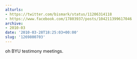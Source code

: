 ```yaml
---
alturls:
- https://twitter.com/bismark/status/11206314118
- https://www.facebook.com/17803937/posts/104211399617046
archive:
- 2010-03
date: '2010-03-28T18:25:03+00:00'
slug: '1269800703'
---
```


oh BYU testimony meetings.

